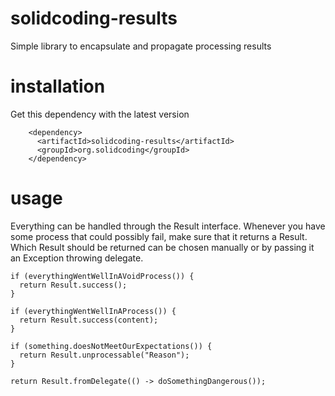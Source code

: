 # solidcoding-results
Simple library to encapsulate and propagate processing results

# installation
Get this dependency with the latest version
```
    <dependency>
      <artifactId>solidcoding-results</artifactId>
      <groupId>org.solidcoding</groupId>
    </dependency>
```

# usage
Everything can be handled through the Result interface. Whenever you have some process that could possibly fail, make sure that it returns a Result. Which Result should be returned can be chosen manually or by passing it an Exception throwing delegate.

```
if (everythingWentWellInAVoidProcess()) {
  return Result.success();
}

if (everythingWentWellInAProcess()) {
  return Result.success(content);
}

if (something.doesNotMeetOurExpectations()) {
  return Result.unprocessable("Reason");
}

return Result.fromDelegate(() -> doSomethingDangerous());
```